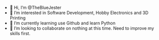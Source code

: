 - 👋 Hi, I’m @TheBlueJester
- 👀 I’m interested in Software Development, Hobby Electronics and 3D Printing
- 🌱 I’m currently learning use Github and learn Python
- 💞️ I’m looking to collaborate on nothing at this time. Need to improve my skills first.

<!---
TheBlueJester/TheBlueJester is a ✨ special ✨ repository because its `README.md` (this file) appears on your GitHub profile.
You can click the Preview link to take a look at your changes.
--->
